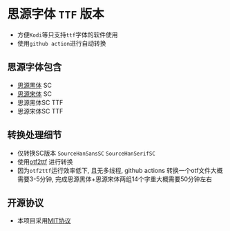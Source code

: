 # 思源字体 `TTF` 版本
- 方便`Kodi`等只支持`ttf`字体的软件使用
- 使用`github action`进行自动转换

## 思源字体包含
- [思源黑体](https://github.com/adobe-fonts/source-han-sans) SC
- [思源宋体](https://github.com/adobe-fonts/source-han-serif) SC
- 思源黑体SC TTF
- 思源宋体SC TTF

## 转换处理细节
- 仅转换SC版本 `SourceHanSansSC` `SourceHanSerifSC`
- 使用[otf2ttf](https://github.com/awesometoolbox/otf2ttf) 进行转换
- 因为`otf2ttf`运行效率低下, 且无多线程, github actions 转换一个otf文件大概需要3-5分钟, 完成思源黑体+思源宋体两组14个字重大概需要50分钟左右

## 开源协议
- 本项目采用[MIT协议](https://github.com/gek64/SourceHan-font-ttf/raw/main/LICENSE)
